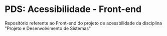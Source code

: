 # PDS: Acessibilidade - Front-end
Repositório referente ao Front-end do projeto de acessbilidade da disciplina "Projeto e Desenvolvimento de Sistemas"
